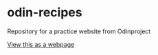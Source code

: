 # odin-recipes
Repository for a practice website from Odinproject

[View this as a webpage](https://alexandermcam.github.io/odin-recipes/)
